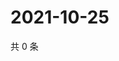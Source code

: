 # 2021-10-25

共 0 条

<!-- BEGIN WEIBO -->
<!-- 最后更新时间 Mon Oct 25 2021 03:00:35 GMT+0800 (China Standard Time) -->

<!-- END WEIBO -->
